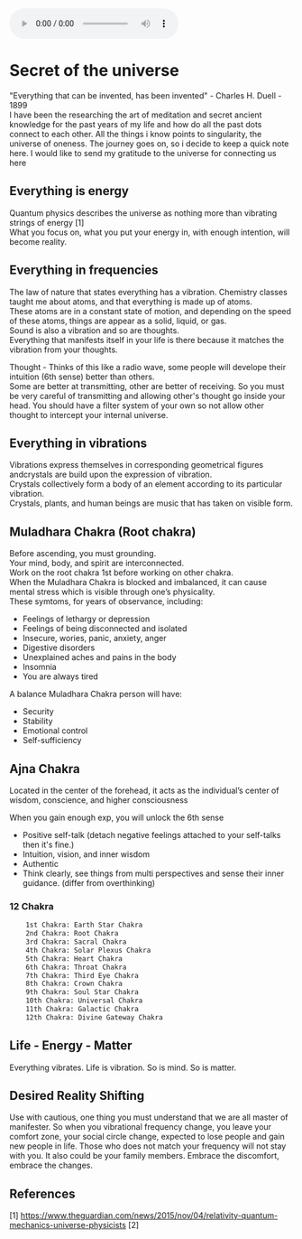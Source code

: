<audio controls  loop autoplay>
  <source type="audio/mp3" src="https://www.youtube.com/watch?v=EBSegrHpreY"></source>
</audio>

# Secret of the universe
"Everything that can be invented, has been invented" - Charles H. Duell - 1899 <br>
I have been the researching the art of meditation and secret ancient knowledge for the past years of my life and how do all the past dots connect to each other. All the things i know points to singularity, the universe of oneness. The journey goes on, so i decide to keep a quick note here. I would like to send my gratitude to the universe for connecting us here  <br>

## Everything is energy
Quantum physics describes the universe as nothing more than vibrating strings of energy [1] <br>
What you focus on, what you put your energy in, with enough intention, will become reality.

## Everything in frequencies

The law of nature that states everything has a vibration. Chemistry classes taught me about atoms, and that everything is made up of atoms. <br>
These atoms are in a constant state of motion, and depending on the speed of these atoms, things are appear as a solid, liquid, or gas. <br>
Sound is also a vibration and so are thoughts. <br>
Everything that manifests itself in your life is there because it matches the vibration from your thoughts. <br>

Thought - Thinks of this like a radio wave, some people will develope their intuition (6th sense) better than others. <br>
Some are better at transmitting, other are better of receiving. So you must be very careful of transmitting and allowing other's thought go inside your head.
You should have a filter system of your own so not allow other thought to intercept your internal universe. <br>

## Everything in vibrations

Vibrations express themselves in corresponding geometrical figures andcrystals are build upon the expression of vibration.  <br>
Crystals collectively form a body of an element according to its particular vibration.  <br>
Crystals, plants, and human beings are music that has taken on visible form.  <br>

## Muladhara Chakra (Root chakra)
Before ascending, you must grounding.  <br>
Your mind, body, and spirit are interconnected. <br>
Work on the root chakra 1st before working on other chakra.  <br>
When the Muladhara Chakra is blocked and imbalanced, it can cause mental stress which is visible through one’s physicality.  <br>
These symtoms, for years of observance, including:  <br>
* Feelings of lethargy or depression
* Feelings of being disconnected and isolated
* Insecure, wories, panic, anxiety, anger 
* Digestive disorders
* Unexplained aches and pains in the body
* Insomnia
* You are always tired

A balance Muladhara Chakra person will have:
* Security
* Stability
* Emotional control
* Self-sufficiency

## Ajna Chakra
Located in the center of the forehead, it acts as the individual’s center of wisdom, conscience, and higher consciousness<br>

When you gain enough exp, you will unlock the 6th sense
* Positive self-talk (detach negative feelings attached to your self-talks then it's fine.)
* Intuition, vision, and inner wisdom
* Authentic
* Think clearly, see things from multi perspectives and sense their inner guidance. (differ from overthinking)

### 12 Chakra
```bash
    1st Chakra: Earth Star Chakra
    2nd Chakra: Root Chakra 
    3rd Chakra: Sacral Chakra 
    4th Chakra: Solar Plexus Chakra
    5th Chakra: Heart Chakra
    6th Chakra: Throat Chakra
    7th Chakra: Third Eye Chakra
    8th Chakra: Crown Chakra
    9th Chakra: Soul Star Chakra
    10th Chakra: Universal Chakra 
    11th Chakra: Galactic Chakra
    12th Chakra: Divine Gateway Chakra
```

## Life - Energy - Matter

Everything vibrates. Life is vibration. So is mind. So is matter. 

## Desired Reality Shifting

Use with cautious, one thing you must understand that we are all master of manifester. So when you vibrational frequency change, you leave your comfort zone, your social circle change, expected to lose people and gain new people in life. Those who does not match your frequency will not stay with you. It also could be your family members. Embrace the discomfort, embrace the changes.


## References
[1] https://www.theguardian.com/news/2015/nov/04/relativity-quantum-mechanics-universe-physicists
[2] 
